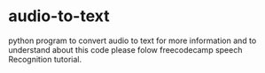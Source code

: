# audio-to-text
python program to convert audio to text
for more information and to understand about this code please folow freecodecamp speech Recognition tutorial.
